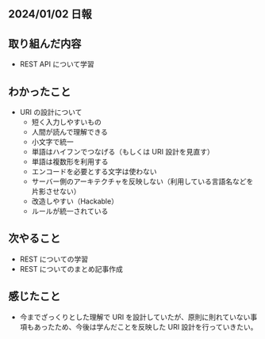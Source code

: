## 2024/01/02 日報

## 取り組んだ内容

- REST API について学習

## わかったこと

- URI の設計について
  - 短く入力しやすいもの
  - 人間が読んで理解できる
  - 小文字で統一
  - 単語はハイフンでつなげる（もしくは URI 設計を見直す）
  - 単語は複数形を利用する
  - エンコードを必要とする文字は使わない
  - サーバー側のアーキテクチャを反映しない（利用している言語名などを片影させない）
  - 改造しやすい（Hackable）
  - ルールが統一されている

## 次やること

- REST についての学習
- REST についてのまとめ記事作成

## 感じたこと

- 今までざっくりとした理解で URI を設計していたが、原則に則れていない事項もあったため、今後は学んだことを反映した URI 設計を行っていきたい。
